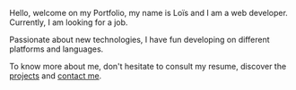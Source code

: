 Hello, welcome on my Portfolio, my name is Loïs and I am a web developer.
Currently, I am looking for a job.

Passionate about new technologies, I have fun developing on
different platforms and languages.

To know more about me, don't hesitate to consult my resume,
discover the [projects](#projects) and [contact me](#contact).
